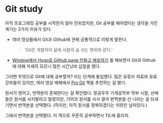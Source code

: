 ﻿# Git study

아직 프로그래밍 공부를 시작한지 얼마 안되었지만, Git 공부를 해야겠다는 생각을 가진 계기는 2가지 이유가 있다.

- 여러 영상들에서 Git과 Github에 관해 공통적으로 이렇게 말한다.

  > 'Git은 개발자의 삶에 사람의 숨 쉬는 행위와 같다.'

- [Window에서 Hugo로 Github page 만들고 배포하기](https://jeha00.github.io/post/hugo%EB%A1%9C-github-page-%EB%A7%8C%EB%93%A4%EA%B3%A0-%EB%B0%B0%ED%8F%AC%ED%95%98%EA%B8%B0/) 를 해보면서 Git과 Github에 대해 자세히 모르니 많은 시간낭비 삽질을 했다.

그러면 무엇으로 Git에 대해 공부할까? 라는 단계에 돌입했다.
많은 유튜브 자료와 유료 강좌들이 있지만, 여러 영상 매체에서 [Pro Git](https://book.naver.com/bookdb/book_detail.nhn?bid=7187291) 책을 추천하는 걸 봤다.

원서가 영어고, 번역본이 존재한다는 걸 확인했다.
항공우주 기계공학부 학부 시절, 선배들은 원서를 사지말라고 말렸지만, 기어코 원서를 사서 결국 번역본을 산 나라는 걸 되새기면서 번역본을 선택했다.
(하지만, 아직 원서를 정복하겠다는 미련은 남아있다.)

그래서 번역본을 선택했다. 이 책으로 꾸준히 공부하면서 TIL에 올리자.
